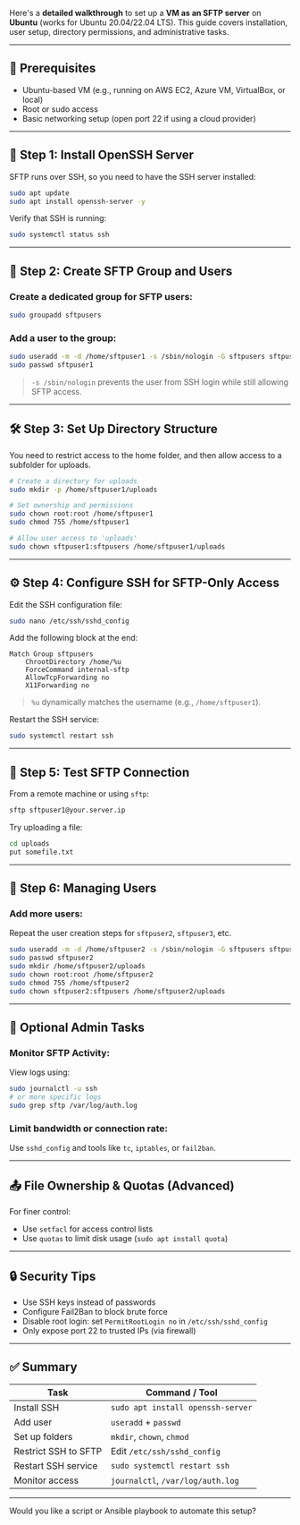 Here's a **detailed walkthrough** to set up a **VM as an SFTP server** on **Ubuntu** (works for Ubuntu 20.04/22.04 LTS). This guide covers installation, user setup, directory permissions, and administrative tasks.

---

## 🧰 Prerequisites

- Ubuntu-based VM (e.g., running on AWS EC2, Azure VM, VirtualBox, or local)
- Root or sudo access
- Basic networking setup (open port 22 if using a cloud provider)

---

## 🔧 Step 1: Install OpenSSH Server

SFTP runs over SSH, so you need to have the SSH server installed:

```bash
sudo apt update
sudo apt install openssh-server -y
```

Verify that SSH is running:

```bash
sudo systemctl status ssh
```

---

## 📁 Step 2: Create SFTP Group and Users

### Create a dedicated group for SFTP users:

```bash
sudo groupadd sftpusers
```

### Add a user to the group:

```bash
sudo useradd -m -d /home/sftpuser1 -s /sbin/nologin -G sftpusers sftpuser1
sudo passwd sftpuser1
```

> `-s /sbin/nologin` prevents the user from SSH login while still allowing SFTP access.

---

## 🛠 Step 3: Set Up Directory Structure

You need to restrict access to the home folder, and then allow access to a subfolder for uploads.

```bash
# Create a directory for uploads
sudo mkdir -p /home/sftpuser1/uploads

# Set ownership and permissions
sudo chown root:root /home/sftpuser1
sudo chmod 755 /home/sftpuser1

# Allow user access to 'uploads'
sudo chown sftpuser1:sftpusers /home/sftpuser1/uploads
```

---

## ⚙️ Step 4: Configure SSH for SFTP-Only Access

Edit the SSH configuration file:

```bash
sudo nano /etc/ssh/sshd_config
```

Add the following block at the end:

```text
Match Group sftpusers
    ChrootDirectory /home/%u
    ForceCommand internal-sftp
    AllowTcpForwarding no
    X11Forwarding no
```

> `%u` dynamically matches the username (e.g., `/home/sftpuser1`).

Restart the SSH service:

```bash
sudo systemctl restart ssh
```

---

## 🔐 Step 5: Test SFTP Connection

From a remote machine or using `sftp`:

```bash
sftp sftpuser1@your.server.ip
```

Try uploading a file:

```bash
cd uploads
put somefile.txt
```

---

## 🔁 Step 6: Managing Users

### Add more users:

Repeat the user creation steps for `sftpuser2`, `sftpuser3`, etc.

```bash
sudo useradd -m -d /home/sftpuser2 -s /sbin/nologin -G sftpusers sftpuser2
sudo passwd sftpuser2
sudo mkdir /home/sftpuser2/uploads
sudo chown root:root /home/sftpuser2
sudo chmod 755 /home/sftpuser2
sudo chown sftpuser2:sftpusers /home/sftpuser2/uploads
```

---

## 🧹 Optional Admin Tasks

### Monitor SFTP Activity:

View logs using:

```bash
sudo journalctl -u ssh
# or more specific logs
sudo grep sftp /var/log/auth.log
```

### Limit bandwidth or connection rate:

Use `sshd_config` and tools like `tc`, `iptables`, or `fail2ban`.

---

## 📤 File Ownership & Quotas (Advanced)

For finer control:

- Use `setfacl` for access control lists
- Use `quotas` to limit disk usage (`sudo apt install quota`)

---

## 🔒 Security Tips

- Use SSH keys instead of passwords
- Configure Fail2Ban to block brute force
- Disable root login: set `PermitRootLogin no` in `/etc/ssh/sshd_config`
- Only expose port 22 to trusted IPs (via firewall)

---

## ✅ Summary

| Task                 | Command / Tool                    |
| -------------------- | --------------------------------- |
| Install SSH          | `sudo apt install openssh-server` |
| Add user             | `useradd` + `passwd`              |
| Set up folders       | `mkdir`, `chown`, `chmod`         |
| Restrict SSH to SFTP | Edit `/etc/ssh/sshd_config`       |
| Restart SSH service  | `sudo systemctl restart ssh`      |
| Monitor access       | `journalctl`, `/var/log/auth.log` |

---

Would you like a script or Ansible playbook to automate this setup?
